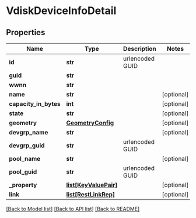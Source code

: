 # VdiskDeviceInfoDetail

## Properties
Name | Type | Description | Notes
------------ | ------------- | ------------- | -------------
**id** | **str** | urlencoded GUID | 
**guid** | **str** |  | 
**wwnn** | **str** |  | 
**name** | **str** |  | [optional] 
**capacity_in_bytes** | **int** |  | [optional] 
**state** | **str** |  | [optional] 
**geometry** | [**GeometryConfig**](GeometryConfig.md) |  | [optional] 
**devgrp_name** | **str** |  | [optional] 
**devgrp_guid** | **str** | urlencoded GUID | 
**pool_name** | **str** |  | [optional] 
**pool_guid** | **str** | urlencoded GUID | 
**_property** | [**list[KeyValuePair]**](KeyValuePair.md) |  | [optional] 
**link** | [**list[RestLinkRep]**](RestLinkRep.md) |  | [optional] 

[[Back to Model list]](../README.md#documentation-for-models) [[Back to API list]](../README.md#documentation-for-api-endpoints) [[Back to README]](../README.md)


